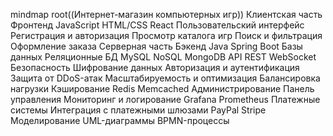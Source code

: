 mindmap
  root((Интернет-магазин компьютерных игр))
    Клиентская часть
      Фронтенд
        JavaScript
        HTML/CSS
        React
      Пользовательский интерфейс
        Регистрация и авторизация
        Просмотр каталога игр
        Поиск и фильтрация
        Оформление заказа
    Серверная часть
      Бэкенд
        Java
        Spring Boot
      Базы данных
        Реляционные БД
          MySQL
        NoSQL
          MongoDB
      API
        REST
        WebSocket
    Безопасность
      Шифрование данных
      Авторизация и аутентификация
      Защита от DDoS-атак
    Масштабируемость и оптимизация
      Балансировка нагрузки
      Кэширование
        Redis
        Memcached
    Администрирование
      Панель управления
      Мониторинг и логирование
        Grafana
        Prometheus
    Платежные системы
      Интеграция с платежными шлюзами
        PayPal
        Stripe
    Моделирование
      UML-диаграммы
      BPMN-процессы
